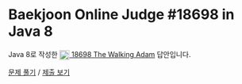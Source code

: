 # Baekjoon Online Judge #18698 in Java 8
Java 8로 작성한 [<img src="https://static.solved.ac/tier_small/2.svg" height="20" align="center">
18698 The Walking Adam](https://www.acmicpc.net/problem/18698) 답안입니다.

[문제 풀기](https://www.acmicpc.net/problem/18698) /
[제출 보기](https://www.acmicpc.net/source/86971904)
